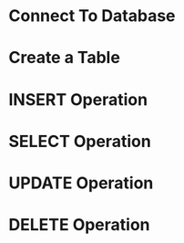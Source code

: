 # Connect To Database
# Create a Table
# INSERT Operation
# SELECT Operation
# UPDATE Operation
# DELETE Operation
